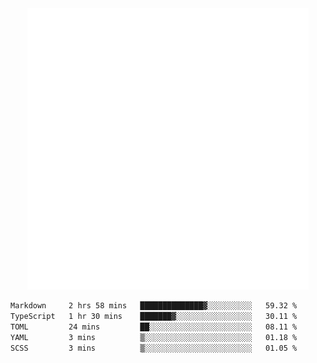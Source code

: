 <div align="center">
    <a href="https://konst.fish">
        <img src="https://raw.githubusercontent.com/konstfish/konstfish/master/fish.svg" alt="Logo" width="450"/>
    </a>
</div>

<!--START_SECTION:waka-->

```txt
Markdown     2 hrs 58 mins   ██████████████▓░░░░░░░░░░   59.32 %
TypeScript   1 hr 30 mins    ███████▓░░░░░░░░░░░░░░░░░   30.11 %
TOML         24 mins         ██░░░░░░░░░░░░░░░░░░░░░░░   08.11 %
YAML         3 mins          ▒░░░░░░░░░░░░░░░░░░░░░░░░   01.18 %
SCSS         3 mins          ▒░░░░░░░░░░░░░░░░░░░░░░░░   01.05 %
```

<!--END_SECTION:waka-->
